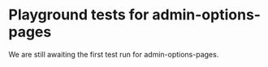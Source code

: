 # Playground tests for admin-options-pages
We are still awaiting the first test run for admin-options-pages.
